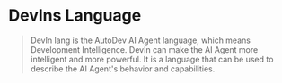 # DevIns Language

> DevIn lang is the AutoDev AI Agent language, which means Development Intelligence.
> DevIn can make the AI Agent more intelligent and more powerful. It is a language that can be used to describe
> the AI Agent's behavior and capabilities.



